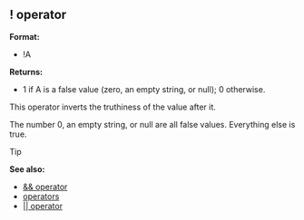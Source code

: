 ## ! operator

**Format:**
+   !A
<!-- -->
**Returns:**
+   1 if A is a false value (zero, an empty string, or null); 0
    otherwise.


This operator inverts the truthiness of the value after it.


The number 0, an empty string, or null are all false values.
Everything else is true.

> [!TIP] 
> **See also:**
> +   [&& operator](/ref/operator/&&.md) 
> +   [operators](/ref/operator.md) 
> +   [\|\| operator](/ref/operator/%7C%7C.md) <!-- -->